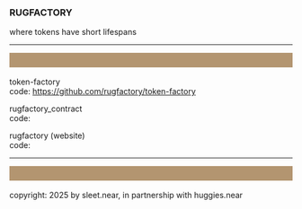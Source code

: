 ### RUGFACTORY
where tokens have short lifespans


---
![](../src/rug_banner_100px_B39570.svg)

token-factory
<br/>
code: https://github.com/rugfactory/token-factory

rugfactory_contract
<br/>
code:

rugfactory (website)
<br/>
code:



----
![](../src/rug_banner_100px_B39570.svg)

copyright: 2025 by sleet.near, in partnership with huggies.near